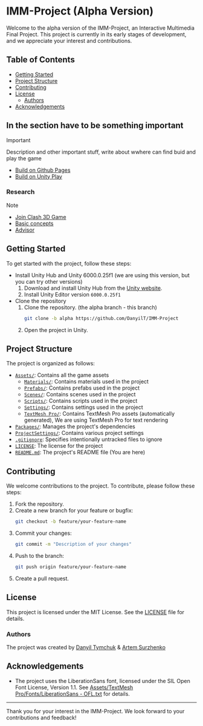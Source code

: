 # IMM-Project (Alpha Version)

Welcome to the alpha version of the IMM-Project, an Interactive Multimedia Final Project. This project is currently in its early stages of development, and we appreciate your interest and contributions.

## Table of Contents

- [Getting Started](#getting-started)
- [Project Structure](#project-structure)
- [Contributing](#contributing)
- [License](#license)
    - [Authors](#authors)
- [Acknowledgements](#acknowledgements)

## In the section have to be something important

> [!IMPORTANT]
> Description and other important stuff, write about wwhere can find buid and play the game
> - [Build on Github Pages](https://danyilt.github.io/IMM-Project/WebGL%20Build/Alpha)
> - [Build on Unity Play](https://play.unity.com/en/games/be8af042-a14e-4193-aecf-f13a0b93ce2f/imm-project-alpha)

### Research

> [!NOTE]
> - [Join Clash 3D Game](https://www.capermint.com/blog/cost-to-develop-join-clash-3d-game)
> - [Basic concepts](https://www.youtube.com/watch?v=t2O7E4B34Zo)
> - [Advisor](https://chatgpt.com/)

## Getting Started

To get started with the project, follow these steps:

- Install Unity Hub and Unity 6000.0.25f1 (we are using this version, but you can try other versions)
    1. Download and install Unity Hub from the [Unity website](https://unity3d.com/get-unity/download).
    2. Install Unity Editor version `6000.0.25f1`
- Clone the repository
    1. Clone the repository. (the alpha branch - this branch)
        ```sh
        git clone -b alpha https://github.com/DanyilT/IMM-Project
        ```
    2. Open the project in Unity.

## Project Structure

The project is organized as follows:

- [`Assets/`](Assets/): Contains all the game assets
    - [`Materials/`](Assets/Materials/): Contains materials used in the project
    - [`Prefabs/`](Assets/Prefabs/): Contains prefabs used in the project
    - [`Scenes/`](Assets/Scenes/): Contains scenes used in the project
    - [`Scripts/`](Assets/Scripts/): Contains scripts used in the project
    - [`Settings/`](Assets/Settings/): Contains settings used in the project
    - [`TextMesh Pro/`](Assets/TextMesh%20Pro/): Contains TextMesh Pro assets (automatically generated), We are using TextMesh Pro for text rendering
- [`Packages/`](Packages/): Manages the project's dependencies
- [`ProjectSettings/`](ProjectSettings/): Contains various project settings
- [`.gitignore`](.gitignore): Specifies intentionally untracked files to ignore
- [`LICENSE`](LICENSE): The license for the project
- [`README.md`](README.md): The project's README file (You are here)

## Contributing

We welcome contributions to the project. To contribute, please follow these steps:

1. Fork the repository.
2. Create a new branch for your feature or bugfix:
    ```sh
    git checkout -b feature/your-feature-name
    ```
3. Commit your changes:
    ```sh
    git commit -m "Description of your changes"
    ```
4. Push to the branch:
    ```sh
    git push origin feature/your-feature-name
    ```
5. Create a pull request.

## License

This project is licensed under the MIT License. See the [LICENSE](LICENSE) file for details.

### Authors

The project was created by [Danyil Tymchuk](https://github.com/DanyilT) & [Artem Surzhenko](https://github.com/artemsa223)

## Acknowledgements

- The project uses the LiberationSans font, licensed under the SIL Open Font License, Version 1.1. See [Assets/TextMesh Pro/Fonts/LiberationSans - OFL.txt](Assets/TextMesh%20Pro/Fonts/LiberationSans%20-%20OFL.txt) for details.

---
Thank you for your interest in the IMM-Project. We look forward to your contributions and feedback!

